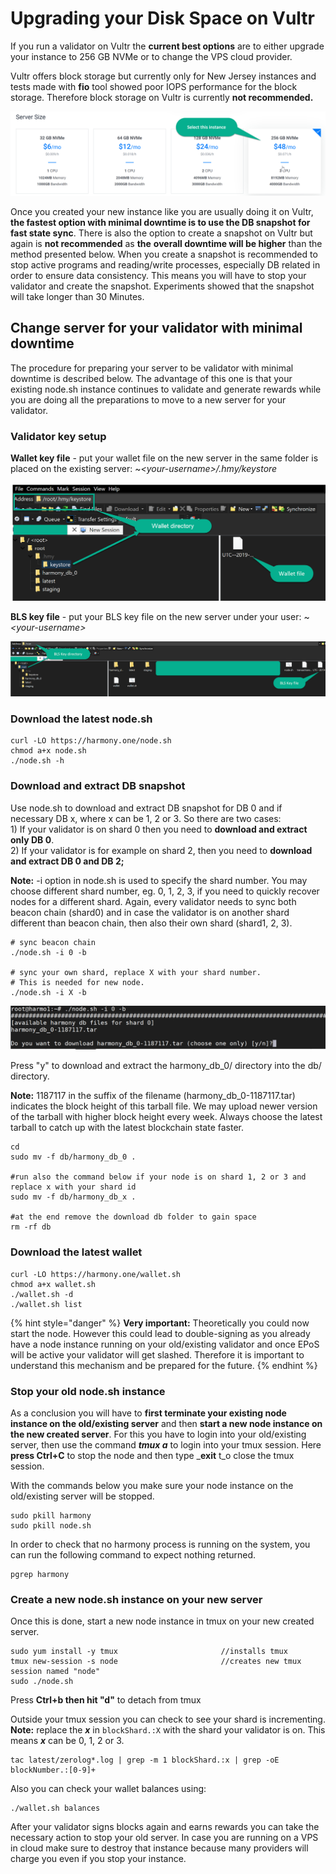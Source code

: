 # Upgrading your Disk Space on Vultr

If you run a validator on Vultr the **current best options** are to either upgrade your instance to 256 GB NVMe or to change the VPS cloud provider.

Vultr offers block storage but currently only for New Jersey instances and tests made with **fio** tool showed poor IOPS performance for the block storage. Therefore block storage on Vultr is currently **not recommended.**

![](../../.gitbook/assets/image-42.png)

Once you created your new instance like you are usually doing it on Vultr, **the fastest option with minimal downtime is to use the DB snapshot for fast state sync**. There is also the option to create a snapshot on Vultr but again is **not recommended** as **the** **overall downtime will be higher** than the method presented below. When you create a snapshot is recommended to stop active programs and reading/write processes, especially DB related in order to ensure data consistency. This means you will have to stop your validator and create the snapshot. Experiments showed that the snapshot will take longer than 30 Minutes.

## **Change server for your validator with minimal downtime**

The procedure for preparing your server to be validator with minimal downtime is described below. The advantage of this one is that your existing node.sh instance continues to validate and generate rewards while you are doing all the preparations to move to a new server for your validator.

### **Validator key setup**

**Wallet key file** - put your wallet file on the new server in the same folder is placed on the existing server: ~_&lt;your-username&gt;/.hmy/keystore_

![](../../.gitbook/assets/image-7.png)

**BLS key file** - put your BLS key file on the new server under your user: ~_&lt;your-username&gt;_

![](../../.gitbook/assets/image-17.png)

### **Download the latest node.sh**

```text
curl -LO https://harmony.one/node.sh
chmod a+x node.sh
./node.sh -h
```

### **Download and extract DB snapshot**

Use node.sh to download and extract DB snapshot for DB 0 and if necessary DB x, where x can be 1, 2 or 3. So there are two cases:  
1\) If your validator is on shard 0 then you need to **download and extract** **only DB 0**.  
2\) If your validator is for example on shard 2, then you need to **download and extract DB 0 and DB 2;**

**Note:** -i option in node.sh is used to specify the shard number. You may choose different shard number, eg. 0, 1, 2, 3, if you need to quickly recover nodes for a different shard. Again, every validator needs to sync both beacon chain \(shard0\) and in case the validator is on another shard different than beacon chain, then also their own shard \(shard1, 2, 3\).

```text
# sync beacon chain
./node.sh -i 0 -b

# sync your own shard, replace X with your shard number.
# This is needed for new node.
./node.sh -i X -b
```

![example on syncing beacon chain \(shard0\)](../../.gitbook/assets/image-4.png)

Press "y" to download and extract the harmony\_db\_0/ directory into the db/ directory.

**Note:** 1187117 in the suffix of the filename \(harmony\_db\_0-1187117.tar\) indicates the block height of this tarball file. We may upload newer version of the tarball with higher block height every week. Always choose the latest tarball to catch up with the latest blockchain state faster.

```text
cd
sudo mv -f db/harmony_db_0 .

#run also the command below if your node is on shard 1, 2 or 3 and replace x with your shard id
sudo mv -f db/harmony_db_x .

#at the end remove the download db folder to gain space
rm -rf db
```

### Download the latest wallet

```text
curl -LO https://harmony.one/wallet.sh
chmod a+x wallet.sh
./wallet.sh -d
./wallet.sh list
```

{% hint style="danger" %}
**Very important:** Theoretically you could now start the node. However this could lead to double-signing as you already have a node instance running on your old/existing validator and once EPoS will be active your validator will get slashed. Therefore it is important to understand this mechanism and be prepared for the future.
{% endhint %}

### Stop your old node.sh instance

As a conclusion you will have to **first terminate your existing node instance on the old/existing server** and then **start a new node instance on the new created server**. For this you have to login into your old/existing server, then use the command _**tmux a**_ to login into your tmux session. Here **press Ctrl+C** to stop the node and then type \_**exit** t\_o close the tmux session.

With the commands below you make sure your node instance on the old/existing server will be stopped.

```text
sudo pkill harmony
sudo pkill node.sh
```

In order to check that no harmony process is running on the system, you can run the following command to expect nothing returned.

```text
pgrep harmony
```

### Create a new node.sh instance on your new server

Once this is done, start a new node instance in tmux on your new created server.

```text
sudo yum install -y tmux                       //installs tmux
tmux new-session -s node                       //creates new tmux session named "node"
sudo ./node.sh
```

Press **Ctrl+b then hit "d"** to detach from tmux

Outside your tmux session you can check to see your shard is incrementing. **Note:** replace the _**x**_ in `blockShard.:X` with the shard your validator is on. This means _**x**_ can be 0, 1, 2 or 3.

```text
tac latest/zerolog*.log | grep -m 1 blockShard.:x | grep -oE blockNumber.:[0-9]+
```

Also you can check your wallet balances using:

```text
./wallet.sh balances
```

After your validator signs blocks again and earns rewards you can take the necessary action to stop your old server. In case you are running on a VPS in cloud make sure to destroy that instance because many providers will charge you even if you stop your instance.

